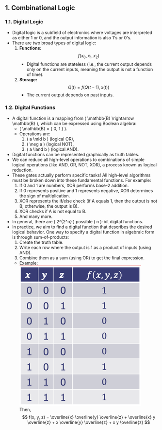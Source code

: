 ## 1. Combinational Logic

### 1.1. Digital Logic

- Digital logic is a subfield of electronics where voltages are interpreted as either 1 or 0, and the output information is also 1's or 0's.
- There are two broad types of digital logic:
    1. **Functions:**  
       $$ f(x_0, x_1, x_2) $$
       - Digital functions are stateless (i.e., the current output depends only on the current inputs, meaning the output is not a function of time).
    2. **Storage:**  
       $$ Q(t) = f(Q(t-1), x(t)) $$
       - The current output depends on past inputs.

### 1.2. Digital Functions

- A digital function is a mapping from \( \mathbb{B} \rightarrow \mathbb{B} \), which can be expressed using Boolean algebra:
    - \( \mathbb{B} = \{ 0, 1 \} \).
    - Operations are:
        1. \( a \mid b \) (logical OR),
        2. \( \neg a \) (logical NOT),
        3. \( a \land b \) (logical AND).
- Digital functions can be represented graphically as truth tables.
- We can reduce all high-level operations to combinations of simple logical operations (like AND, OR, NOT, XOR), a process known as logical reduction.
- These gates actually perform specific tasks! All high-level algorithms must be broken down into these fundamental functions. For example:
    1. If 0 and 1 are numbers, XOR performs base-2 addition.
    2. If 0 represents positive and 1 represents negative, XOR determines the sign of multiplication.
    3. XOR represents the if/else check (if A equals 1, then the output is not B; otherwise, the output is B).
    4. XOR checks if A is not equal to B.
    5. And many more.
- In general, there are \( 2^{2^n} \) possible \( n \)-bit digital functions.
- In practice, we aim to find a digital function that describes the desired logical behavior. One way to specify a digital function in algebraic form is through sum-of-products:
    1. Create the truth table.
    2. Write each row where the output is 1 as a product of inputs (using AND).
    3. Combine them as a sum (using OR) to get the final expression.
    - Example:  
    ![SOP Example](../_img/sop.png)  
    Then, $$ f(x, y, z) = \overline{x} \overline{y} \overline{z} + \overline{x} y \overline{z} + x \overline{y} \overline{z} + x y \overline{z} $$  